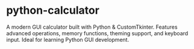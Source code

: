 # python-calculator
A modern GUI calculator built with Python &amp; CustomTkinter. Features advanced operations, memory functions, theming support, and keyboard input. Ideal for learning Python GUI development.
